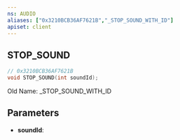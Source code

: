 ```yaml
---
ns: AUDIO
aliases: ["0x3210BCB36AF7621B","_STOP_SOUND_WITH_ID"]
apiset: client
---
```

## STOP_SOUND

```c
// 0x3210BCB36AF7621B
void STOP_SOUND(int soundId);
```

Old Name: _STOP_SOUND_WITH_ID

## Parameters
* **soundId**: